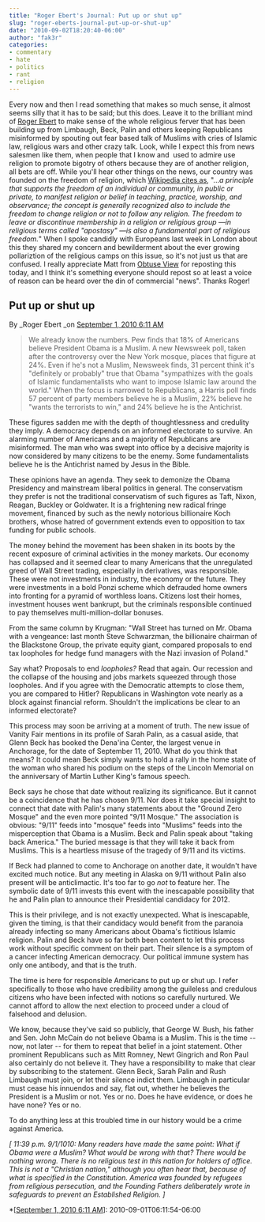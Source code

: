 ```yaml
---
title: "Roger Ebert's Journal: Put up or shut up"
slug: "roger-eberts-journal-put-up-or-shut-up"
date: "2010-09-02T18:20:40-06:00"
author: "fak3r"
categories:
- commentary
- hate
- politics
- rant
- religion
---
```




Every now and then I read something that makes so much sense, it almost seems silly that it has to be said; but this does. Leave it to the brilliant mind of [Roger Ebert](http://blogs.suntimes.com/ebert/2010/09/put_up_or_shut_up.html) to make sense of the whole religious ferver that has been building up from Limbaugh, Beck, Palin and others keeping Republicans misinformed by spouting out fear based talk of Muslims with cries of Islamic law, religious wars and other crazy talk. Look, while I expect this from news salesmen like them, when people that I know and  used to admire use religion to promote bigotry of others because they are of another religion, all bets are off. While you'll hear other things on the news, our country was founded on the freedom of religion, which [Wikipedia cites as](http://en.wikipedia.org/wiki/Freedom_of_religion), "..._a principle that supports the freedom of an individual or community, in public or private, to manifest religion or belief in teaching, practice, worship, and observance; the concept is generally recognized also to include the freedom to change religion or not to follow any religion. The freedom to leave or discontinue membership in a religion or religious group —in religious terms called "apostasy" —is also a fundamental part of religious freedom._" When I spoke candidly with Europeans last week in London about this they shared my concern and bewilderment about the ever growing pollariztion of the religious camps on this issue, so it's not just us that are confused. I really appreciate Matt from [Obtuse View](http://obtuseview.com/2010/09/01/and-the-calculating-and-inaccurate-shall-inheret-the-world/#comment-456) for reposting this today, and I think it's something everyone should repost so at least a voice of reason can be heard over the din of commercial "news". Thanks Roger!<!-- more -->


## **Put up or shut up**


By _Roger Ebert _on [September 1, 2010 6:11 AM](http://blogs.suntimes.com/ebert/2010/09/put_up_or_shut_up.html)


> We already know the numbers. Pew finds that 18% of Americans believe President Obama is a Muslim. A new Newsweek poll, taken after the controversy over the New York mosque, places that figure at 24%. Even if he's not a Muslim, Newsweek finds, 31 percent think it's "definitely or probably" true that Obama "sympathizes with the goals of Islamic fundamentalists who want to impose Islamic law around the world." When the focus is narrowed to Republicans, a Harris poll finds 57 percent of party members believe he is a Muslim, 22% believe he "wants the terrorists to win," and 24% believe he is the Antichrist.



These figures sadden me with the depth of thoughtlessness and credulity they imply. A democracy depends on an informed electorate to survive. An alarming number of Americans and a majority of Republicans are misinformed. The man who was swept into office by a decisive majority is now considered by many citizens to be the enemy. Some fundamentalists believe he is the Antichrist named by Jesus in the Bible.



These opinions have an agenda. They seek to demonize the Obama Presidency and mainstream liberal politics in general. The conservatism they prefer is not the traditional conservatism of such figures as Taft, Nixon, Reagan, Buckley or Goldwater. It is a frightening new radical fringe movement, financed by such as the newly notorious billionaire Koch brothers, whose hatred of government extends even to opposition to tax funding for public schools.



The money behind the movement has been shaken in its boots by the recent exposure of criminal activities in the money markets. Our economy has collapsed and it seemed clear to many Americans that the unregulated greed of Wall Street trading, especially in derivatives, was responsible. These were not investments in industry, the economy or the future. They were investments in a bold Ponzi scheme which defrauded home owners into fronting for a pyramid of worthless loans. Citizens lost their homes, investment houses went bankrupt, but the criminals responsible continued to pay themselves multi-million-dollar bonuses.



From the same column by Krugman: "Wall Street has turned on Mr. Obama with a vengeance: last month Steve Schwarzman, the billionaire chairman of the Blackstone Group, the private equity giant, compared proposals to end tax loopholes for hedge fund managers with the Nazi invasion of Poland."



Say what? Proposals to end _loopholes?_ Read that again. Our recession and the collapse of the housing and jobs markets squeezed through those loopholes. And if you agree with the Democratic attempts to close them, you are compared to Hitler? Republicans in Washington vote nearly as a block against financial reform. Shouldn't the implications be clear to an informed electorate?



This process may soon be arriving at a moment of truth. The new issue of Vanity Fair mentions in its profile of Sarah Palin, as a casual aside, that Glenn Beck has booked the Dena'ina Center, the largest venue in Anchorage, for the date of September 11, 2010. What do you think that means? It could mean Beck simply wants to hold a rally in the home state of the woman who shared his podium on the steps of the Lincoln Memorial on the anniversary of Martin Luther King's famous speech.



Beck says he chose that date without realizing its significance. But it cannot be a coincidence that he has chosen 9/11. Nor does it take special insight to connect that date with Palin's many statements about the "Ground Zero Mosque" and the even more pointed "9/11 Mosque." The association is obvious: "9/11" feeds into "mosque" feeds into "Muslims" feeds into the misperception that Obama is a Muslim. Beck and Palin speak about "taking back America." The buried message is that they will take it back from Muslims. This is a heartless misuse of the tragedy of 9/11 and its victims.



If Beck had planned to come to Anchorage on another date, it wouldn't have excited much notice. But any meeting in Alaska on 9/11 without Palin also present will be anticlimactic. It's too far to go _not_ to feature her. The symbolic date of 9/11 invests this event with the inescapable possibility that he and Palin plan to announce their Presidential candidacy for 2012.



This is their privilege, and is not exactly unexpected. What is inescapable, given the timing, is that their candidacy would benefit from the paranoia already infecting so many Americans about Obama's fictitious Islamic religion. Palin and Beck have so far both been content to let this process work without specific comment on their part. Their silence is a symptom of a cancer infecting American democracy. Our political immune system has only one antibody, and that is the truth.



The time is here for responsible Americans to put up or shut up. I refer specifically to those who have credibility among the guileless and credulous citizens who have been infected with notions so carefully nurtured. We cannot afford to allow the next election to proceed under a cloud of falsehood and delusion.



We know, because they've said so publicly, that George W. Bush, his father and Sen. John McCain do not believe Obama is a Muslim. This is the time -- now, not later -- for them to repeat that belief in a joint statement. Other prominent Republicans such as Mitt Romney, Newt Gingrich and Ron Paul also certainly do not believe it. They have a responsibility to make that clear by subscribing to the statement. Glenn Beck, Sarah Palin and Rush Limbaugh must join, or let their silence indict them. Limbaugh in particular must cease his innuendos and say, flat out, whether he believes the President is a Muslim or not. Yes or no. Does he have evidence, or does he have none? Yes or no.



To do anything less at this troubled time in our history would be a crime against America.



_[ 11:39 p.m. 9/1/1010: Many readers have made the same point: What if Obama were a Muslim? What would be wrong with that? There would be nothing wrong. There is no religious test in this nation for holders of office. This is not a "Christian nation," although you often hear that, because of what is specified in the Constitution. America was founded by refugees from religious persecution, and the Founding Fathers deliberately wrote in safeguards to prevent an Established Religion. ]_





  *[[September 1, 2010 6:11 AM](http://blogs.suntimes.com/ebert/2010/09/put_up_or_shut_up.html)]: 2010-09-01T06:11:54-06:00
